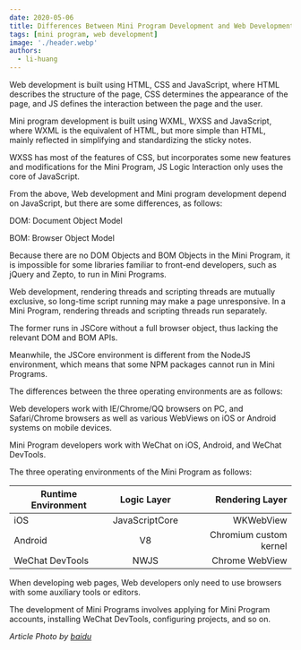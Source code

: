```yaml
---
date: 2020-05-06
title: Differences Between Mini Program Development and Web Development
tags: [mini program, web development]
image: './header.webp'
authors:
  - li-huang
---
```


Web development is built using HTML, CSS and JavaScript, where HTML describes the structure of the page, CSS determines the appearance of the page, and JS defines the interaction between the page and the user.

Mini program development is built using WXML, WXSS and JavaScript, where WXML is the equivalent of HTML, but more simple than HTML, mainly reflected in simplifying and standardizing the sticky notes.

WXSS has most of the features of CSS, but incorporates some new features and modifications for the Mini Program, JS Logic Interaction only uses the core of JavaScript.

From the above, Web development and Mini program development depend on JavaScript, but there are some differences, as follows:

DOM: Document Object Model

BOM: Browser Object Model

Because there are no DOM Objects and BOM Objects in the Mini Program, it is impossible for some libraries familiar to front-end developers, such as jQuery and Zepto, to run in Mini Programs.

Web development, rendering threads and scripting threads are mutually exclusive, so long-time script running may make a page unresponsive. In a Mini Program, rendering threads and scripting threads run separately.

The former runs in JSCore without a full browser object, thus lacking the relevant DOM and BOM APIs.

Meanwhile, the JSCore environment is different from the NodeJS environment, which means that some NPM packages cannot run in Mini Programs.

The differences between the three operating environments are as follows:

Web developers work with IE/Chrome/QQ browsers on PC, and Safari/Chrome browsers as well as various WebViews on iOS or Android systems on mobile devices.

Mini Program developers work with WeChat on iOS, Android, and WeChat DevTools.

The three operating environments of the Mini Program as follows:

| Runtime Environment |  Logic Layer   |        Rendering Layer |
| ------------------- | :------------: | ---------------------: |
| iOS                 | JavaScriptCore |              WKWebView |
| Android             |       V8       | Chromium custom kernel |
| WeChat DevTools     |      NWJS      |         Chrome WebView |

When developing web pages, Web developers only need to use browsers with some auxiliary tools or editors.

The development of Mini Programs involves applying for Mini Program accounts, installing WeChat DevTools, configuring projects, and so on.

_Article Photo by [baidu](https://image.baidu.com)_
